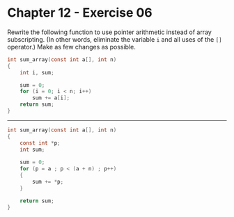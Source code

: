 # Chapter 12 - Exercise 06

Rewrite the following function to use pointer arithmetic instead of array
subscripting.  (In other words, eliminate the variable `i` and all uses of the
`[]` operator.) Make as few changes as possible.

```C
int sum_array(const int a[], int n)
{
    int i, sum;

    sum = 0;
    for (i = 0; i < n; i++)
        sum += a[i];
    return sum;
}
```


---

```C
int sum_array(const int a[], int n)
{
    const int *p;
    int sum;
    
    sum = 0;
    for (p = a ; p < (a + n) ; p++)
    {
        sum += *p;
    }

    return sum;
}
```
